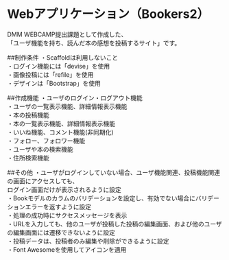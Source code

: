 # Webアプリケーション（Bookers2）
  DMM WEBCAMP提出課題として作成した、<br>
  「ユーザ機能を持ち、読んだ本の感想を投稿するサイト」です。

##制作条件
  ・Scaffoldは利用しないこと<br>
  ・ログイン機能には「devise」を使用<br>
  ・画像投稿には「refile」を使用<br>
  ・デザインは「Bootstrap」を使用<br>

##作成機能
  ・ユーザのログイン・ログアウト機能<br>
  ・ユーザの一覧表示機能、詳細情報表示機能<br>
  ・本の投稿機能<br>
  ・本の一覧表示機能、詳細情報表示機能<br>
  ・いいね機能、コメント機能(非同期化)<br>
  ・フォロー、フォロワー機能<br>
  ・ユーザや本の検索機能<br>
  ・住所検索機能<br>

##その他
  ・ユーザがログインしていない場合、ユーザ機能関連、投稿機能関連の画面にアクセスしても、<br>
    ログイン画面だけが表示されるように設定<br>
  ・Bookモデルのカラムのバリデーションを設定し、有効でない場合にバリデーションエラーを返すように設定<br>
  ・処理の成功時にサクセスメッセージを表示<br>
  ・URLを入力しても、他のユーザが投稿した投稿の編集画面、および他のユーザの編集画面には遷移できないように設定<br>
  ・投稿データは、投稿者のみ編集や削除ができるように設定<br>
  ・Font Awesomeを使用してアイコンを適用